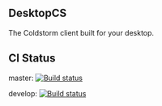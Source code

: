 ## DesktopCS 

The Coldstorm client built for your desktop.

## CI Status

master: [![Build status](https://ci.appveyor.com/api/projects/status/f52rvg0eufojkno3/branch/master)](https://ci.appveyor.com/project/Coldstorm/DesktopCS)

develop: [![Build status](https://ci.appveyor.com/api/projects/status/f52rvg0eufojkno3/branch/develop)](https://ci.appveyor.com/project/Coldstorm/DesktopCS)
